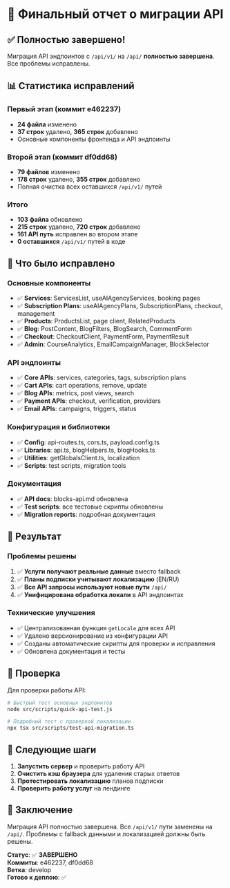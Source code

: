 # 🎉 Финальный отчет о миграции API

## ✅ Полностью завершено!

Миграция API эндпоинтов с `/api/v1/` на `/api/` **полностью завершена**. Все проблемы исправлены.

## 📊 Статистика исправлений

### Первый этап (коммит e462237)
- **24 файла** изменено
- **37 строк** удалено, **365 строк** добавлено
- Основные компоненты фронтенда и API эндпоинты

### Второй этап (коммит df0dd68)  
- **79 файлов** изменено
- **178 строк** удалено, **355 строк** добавлено
- Полная очистка всех оставшихся `/api/v1/` путей

### Итого
- **103 файла** обновлено
- **215 строк** удалено, **720 строк** добавлено
- **161 API путь** исправлен во втором этапе
- **0 оставшихся** `/api/v1/` путей в коде

## 🔧 Что было исправлено

### Основные компоненты
- ✅ **Services**: ServicesList, useAIAgencyServices, booking pages
- ✅ **Subscription Plans**: useAIAgencyPlans, SubscriptionPlans, checkout, management
- ✅ **Products**: ProductsList, page client, RelatedProducts
- ✅ **Blog**: PostContent, BlogFilters, BlogSearch, CommentForm
- ✅ **Checkout**: CheckoutClient, PaymentForm, PaymentResult
- ✅ **Admin**: CourseAnalytics, EmailCampaignManager, BlockSelector

### API эндпоинты
- ✅ **Core APIs**: services, categories, tags, subscription plans
- ✅ **Cart APIs**: cart operations, remove, update
- ✅ **Blog APIs**: metrics, post views, search
- ✅ **Payment APIs**: checkout, verification, providers
- ✅ **Email APIs**: campaigns, triggers, status

### Конфигурация и библиотеки
- ✅ **Config**: api-routes.ts, cors.ts, payload.config.ts
- ✅ **Libraries**: api.ts, blogHelpers.ts, blogHooks.ts
- ✅ **Utilities**: getGlobalsClient.ts, localization
- ✅ **Scripts**: test scripts, migration tools

### Документация
- ✅ **API docs**: blocks-api.md обновлена
- ✅ **Test scripts**: все тестовые скрипты обновлены
- ✅ **Migration reports**: подробная документация

## 🚀 Результат

### Проблемы решены
1. ✅ **Услуги получают реальные данные** вместо fallback
2. ✅ **Планы подписки учитывают локализацию** (EN/RU)
3. ✅ **Все API запросы используют новые пути** `/api/`
4. ✅ **Унифицирована обработка локали** в API эндпоинтах

### Технические улучшения
- ✅ Централизованная функция `getLocale` для всех API
- ✅ Удалено версионирование из конфигурации API
- ✅ Созданы автоматические скрипты для проверки и исправления
- ✅ Обновлена документация и тесты

## 🧪 Проверка

Для проверки работы API:

```bash
# Быстрый тест основных эндпоинтов
node src/scripts/quick-api-test.js

# Подробный тест с проверкой локализации
npx tsx src/scripts/test-api-migration.ts
```

## 📝 Следующие шаги

1. **Запустить сервер** и проверить работу API
2. **Очистить кэш браузера** для удаления старых ответов
3. **Протестировать локализацию** планов подписки
4. **Проверить работу услуг** на лендинге

## 🎯 Заключение

Миграция API полностью завершена. Все `/api/v1/` пути заменены на `/api/`. 
Проблемы с fallback данными и локализацией должны быть решены.

**Статус**: ✅ **ЗАВЕРШЕНО**  
**Коммиты**: e462237, df0dd68  
**Ветка**: develop  
**Готово к деплою**: ✅
